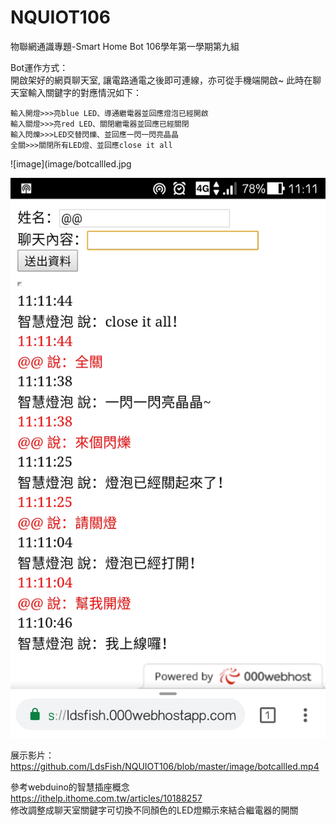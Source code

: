 # NQUIOT106
物聯網通識專題-Smart Home Bot
106學年第一學期第九組

Bot運作方式：  
開啟架好的網頁聊天室, 
讓電路通電之後即可連線，亦可從手機端開啟~ 
此時在聊天室輸入關鍵字的對應情況如下：
```
輸入開燈>>>亮blue LED、導通繼電器並回應燈泡已經開啟
輸入關燈>>>亮red LED、關閉繼電器並回應已經關閉
輸入閃爍>>>LED交替閃爍、並回應一閃一閃亮晶晶
全關>>>關閉所有LED燈、並回應close it all
```
![image](image/botcallled.jpg

![image](image/bot.jpg)

展示影片：https://github.com/LdsFish/NQUIOT106/blob/master/image/botcallled.mp4



參考webduino的智慧插座概念  
https://ithelp.ithome.com.tw/articles/10188257  
修改調整成聊天室關鍵字可切換不同顏色的LED燈顯示來結合繼電器的開關
